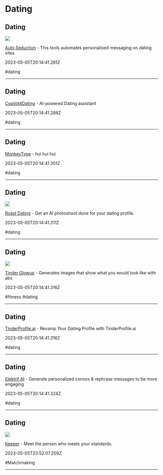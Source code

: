 # Dating

## Dating

![](https://autoseductionai.com/static/img/opengraph.jpg)

[Auto Seduction](https://autoseductionai.com) - This tools automates personalised messaging on dating sites

2023-05-05T20:14:41.281Z

#dating

---

## Dating

[Copilot4Dating](https://copilot4dating.com) - AI-powered Dating assistant

2023-05-05T20:14:41.288Z

#dating

---

## Dating

[MonkeyType](https://monkeytypeguhuih.com) - hui hui hui

2023-05-05T20:14:41.301Z

#dating

---

## Dating

![](https://roast.dating/images/beyondmatching.jpg)

[Roast Dating](https://roast.dating) - Get an AI photoshoot done for your dating profile.

2023-05-05T20:14:41.311Z

#dating

---

## Dating

![](https://tinderglowup.com/twitter_card.png)

[Tinder Glowup](https://tinderglowup.com) - Generates images that show what you would look like with abs

2023-05-05T20:14:41.316Z

#fitness #dating

---

## Dating

[TinderProfile.ai](https://tinderprofile.ai) - Revamp Your Dating Profile with TinderProfile.ai

2023-05-05T20:14:41.316Z

#dating

---

## Dating

[Elektrif AI](https://www.elektrif.ai) - Generate personalized convos & rephrase messages to be more engaging

2023-05-05T20:14:41.324Z

#dating

---

## Dating

![](https://videohighlight.com/share/video-highlight-twitter-logo.png)

[Keeper](https://videohighlight.com) - Meet the person who meets your standards.

2023-05-05T23:52:07.209Z

#Matchmaking

---
